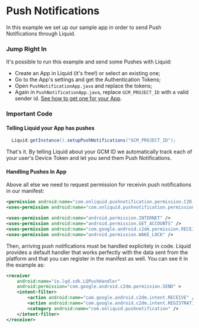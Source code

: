 # Push Notifications

In this example we set up our sample app in order to send Push Notifications through Liquid.

### Jump Right In

It's possible to run this example and send some Pushes with Liquid:

* Create an App in Liquid (it's free!) or select an existing one;
* Go to the App's settings and get the Authentication Tokens;
* Open `PushNotificationApp.java` and replace the tokens;
* Again in `PushNotificationApp.java`, replace `GCM_PROJECT_ID` with a valid sender id. [See how to get one for your App](https://onliquid.com/docs/dashboard/notifications#set-gcm-auth-key). 

### Important Code

#### Telling Liquid your App has pushes

```Java
  Liquid.getInstance().setupPushNotifications("GCM_PROJECT_ID");
```

That's it. By telling Liquid about your GCM ID we automatically track each of your user's Device Token and let you send them Push Notifications.

#### Handling Pushes In App

Above all else we need to request permission for receivin push notifications in our manifest:

```xml
<permission android:name="com.onliquid.pushnotification.permission.C2D_MESSAGE" android:protectionLevel="signature" />
<uses-permission android:name="com.onliquid.pushnotification.permission.C2D_MESSAGE" />

<uses-permission android:name="android.permission.INTERNET" />
<uses-permission android:name="android.permission.GET_ACCOUNTS" />
<uses-permission android:name="com.google.android.c2dm.permission.RECEIVE" />
<uses-permission android:name="android.permission.WAKE_LOCK" />
```

Then, arriving push notifications must be handled explicitely in code. Liquid provides a default handler that works perfectly with the data sent from the platform and that you can register in the manifest as well. You can see it in the example as:

```xml
<receiver
    android:name="io.lqd.sdk.LQPushHandler"
    android:permission="com.google.android.c2dm.permission.SEND" >
    <intent-filter>
        <action android:name="com.google.android.c2dm.intent.RECEIVE" />
        <action android:name="com.google.android.c2dm.intent.REGISTRATION" />
        <category android:name="com.onliquid.pushnotification" />
    </intent-filter>
</receiver>
```

